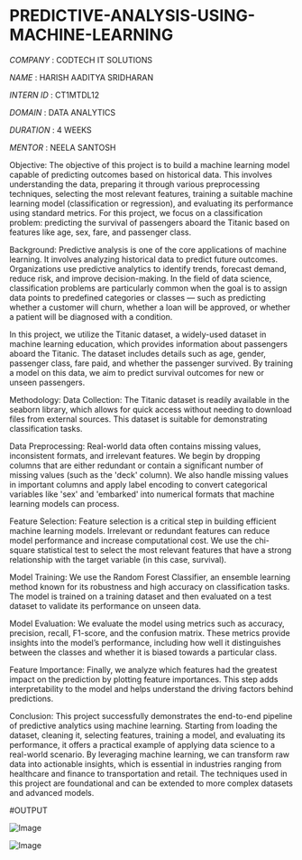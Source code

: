 # PREDICTIVE-ANALYSIS-USING-MACHINE-LEARNING

*COMPANY* : CODTECH IT SOLUTIONS

*NAME* : HARISH AADITYA SRIDHARAN

*INTERN ID* : CT1MTDL12

*DOMAIN* : DATA ANALYTICS

*DURATION* : 4 WEEKS

*MENTOR* : NEELA SANTOSH

Objective:
The objective of this project is to build a machine learning model capable of predicting outcomes based on historical data. This involves understanding the data, preparing it through various preprocessing techniques, selecting the most relevant features, training a suitable machine learning model (classification or regression), and evaluating its performance using standard metrics. For this project, we focus on a classification problem: predicting the survival of passengers aboard the Titanic based on features like age, sex, fare, and passenger class.

Background:
Predictive analysis is one of the core applications of machine learning. It involves analyzing historical data to predict future outcomes. Organizations use predictive analytics to identify trends, forecast demand, reduce risk, and improve decision-making. In the field of data science, classification problems are particularly common when the goal is to assign data points to predefined categories or classes — such as predicting whether a customer will churn, whether a loan will be approved, or whether a patient will be diagnosed with a condition.

In this project, we utilize the Titanic dataset, a widely-used dataset in machine learning education, which provides information about passengers aboard the Titanic. The dataset includes details such as age, gender, passenger class, fare paid, and whether the passenger survived. By training a model on this data, we aim to predict survival outcomes for new or unseen passengers.

Methodology:
Data Collection:
The Titanic dataset is readily available in the seaborn library, which allows for quick access without needing to download files from external sources. This dataset is suitable for demonstrating classification tasks.

Data Preprocessing:
Real-world data often contains missing values, inconsistent formats, and irrelevant features. We begin by dropping columns that are either redundant or contain a significant number of missing values (such as the 'deck' column). We also handle missing values in important columns and apply label encoding to convert categorical variables like 'sex' and 'embarked' into numerical formats that machine learning models can process.

Feature Selection:
Feature selection is a critical step in building efficient machine learning models. Irrelevant or redundant features can reduce model performance and increase computational cost. We use the chi-square statistical test to select the most relevant features that have a strong relationship with the target variable (in this case, survival).

Model Training:
We use the Random Forest Classifier, an ensemble learning method known for its robustness and high accuracy on classification tasks. The model is trained on a training dataset and then evaluated on a test dataset to validate its performance on unseen data.

Model Evaluation:
We evaluate the model using metrics such as accuracy, precision, recall, F1-score, and the confusion matrix. These metrics provide insights into the model’s performance, including how well it distinguishes between the classes and whether it is biased towards a particular class.

Feature Importance:
Finally, we analyze which features had the greatest impact on the prediction by plotting feature importances. This step adds interpretability to the model and helps understand the driving factors behind predictions.

Conclusion:
This project successfully demonstrates the end-to-end pipeline of predictive analytics using machine learning. Starting from loading the dataset, cleaning it, selecting features, training a model, and evaluating its performance, it offers a practical example of applying data science to a real-world scenario. By leveraging machine learning, we can transform raw data into actionable insights, which is essential in industries ranging from healthcare and finance to transportation and retail. The techniques used in this project are foundational and can be extended to more complex datasets and advanced models.

#OUTPUT

![Image](https://github.com/user-attachments/assets/37c4c7b2-187b-4c3d-8380-0989dd74285b)

![Image](https://github.com/user-attachments/assets/8c6ae36f-0d7b-46d0-bf1b-b2ed9f80d7cf)
